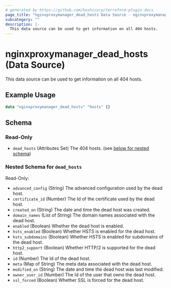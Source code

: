 ```yaml
---
# generated by https://github.com/hashicorp/terraform-plugin-docs
page_title: "nginxproxymanager_dead_hosts Data Source - nginxproxymanager"
subcategory: ""
description: |-
  This data source can be used to get information on all 404 hosts.
---
```


# nginxproxymanager_dead_hosts (Data Source)

This data source can be used to get information on all 404 hosts.

## Example Usage

```terraform
data "nginxproxymanager_dead_hosts" "hosts" {}
```

<!-- schema generated by tfplugindocs -->
## Schema

### Read-Only

- `dead_hosts` (Attributes Set) The 404 hosts. (see [below for nested schema](#nestedatt--dead_hosts))

<a id="nestedatt--dead_hosts"></a>
### Nested Schema for `dead_hosts`

Read-Only:

- `advanced_config` (String) The advanced configuration used by the dead host.
- `certificate_id` (Number) The Id of the certificate used by the dead host.
- `created_on` (String) The date and time the dead host was created.
- `domain_names` (List of String) The domain names associated with the dead host.
- `enabled` (Boolean) Whether the dead host is enabled.
- `hsts_enabled` (Boolean) Whether HSTS is enabled for the dead host.
- `hsts_subdomains` (Boolean) Whether HSTS is enabled for subdomains of the dead host.
- `http2_support` (Boolean) Whether HTTP/2 is supported for the dead host.
- `id` (Number) The Id of the dead host.
- `meta` (Map of String) The meta data associated with the dead host.
- `modified_on` (String) The date and time the dead host was last modified.
- `owner_user_id` (Number) The Id of the user that owns the dead host.
- `ssl_forced` (Boolean) Whether SSL is forced for the dead host.
